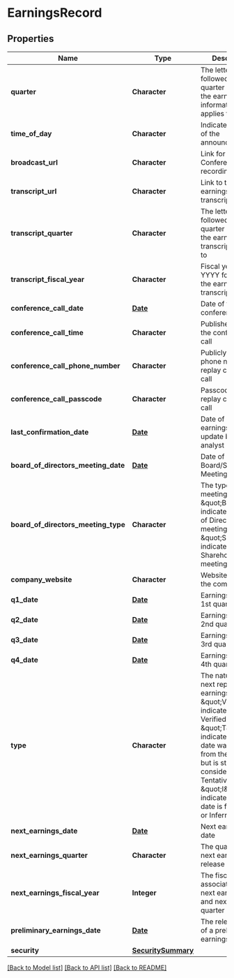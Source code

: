 # EarningsRecord

[//]: # (CLASS:IntrinioSDK::EarningsRecord)

[//]: # (KIND:object)

## Properties

[//]: # (START_DEFINITION)

Name | Type | Description
------------ | ------------- | -------------
**quarter** | **Character** | The letter “Q” followed by the quarter number the earnings information applies to &nbsp;
**time_of_day** | **Character** | Indicates the time of the announcement &nbsp;
**broadcast_url** | **Character** | Link for Conference Call recording &nbsp;
**transcript_url** | **Character** | Link to the earnings release transcript &nbsp;
**transcript_quarter** | **Character** | The letter “Q” followed by the quarter number the earnings transcript applies to &nbsp;
**transcript_fiscal_year** | **Character** | Fiscal year in YYYY format for the earnings transcript &nbsp;
**conference_call_date** | [**Date**](Date.md) | Date of the conference call &nbsp;
**conference_call_time** | **Character** | Published time of the conference call &nbsp;
**conference_call_phone_number** | **Character** | Publicly available phone number for replay conference call &nbsp;
**conference_call_passcode** | **Character** | Passcode for replay conference call &nbsp;
**last_confirmation_date** | [**Date**](Date.md) | Date of last earnings date update by a WSH analyst &nbsp;
**board_of_directors_meeting_date** | [**Date**](Date.md) | Date of Board/Shareholder Meeting &nbsp;
**board_of_directors_meeting_type** | **Character** | The type of meeting - \&quot;B\&quot; indicates a Board of Directors meeting and \&quot;S\&quot; indicates a Shareholder meeting &nbsp;
**company_website** | **Character** | Website link for the company &nbsp;
**q1_date** | [**Date**](Date.md) | Earnings Date for 1st quarter &nbsp;
**q2_date** | [**Date**](Date.md) | Earnings Date for 2nd quarter &nbsp;
**q3_date** | [**Date**](Date.md) | Earnings Date for 3rd quarter &nbsp;
**q4_date** | [**Date**](Date.md) | Earnings Date for 4th quarter &nbsp;
**type** | **Character** | The nature of the next reported earnings date - \&quot;V\&quot; indicates a Verified date, \&quot;T\&quot; indicates that the date was gathered from the company, but is still considered Tentative, and \&quot;I\&quot; indicates that the date is forecased or Inferred &nbsp;
**next_earnings_date** | [**Date**](Date.md) | Next earnings date &nbsp;
**next_earnings_quarter** | **Character** | The quarter of the next earnings release &nbsp;
**next_earnings_fiscal_year** | **Integer** | The fiscal year associated with next earnings date and next earnings quarter &nbsp;
**preliminary_earnings_date** | [**Date**](Date.md) | The release date of a preliminary earnings report &nbsp;
**security** | [**SecuritySummary**](SecuritySummary.md) |  &nbsp;

[//]: # (END_DEFINITION)


[//]: # (CONTAINED_CLASS:IntrinioSDK::Date)


[//]: # (CONTAINED_CLASS:IntrinioSDK::Date)


[//]: # (CONTAINED_CLASS:IntrinioSDK::Date)


[//]: # (CONTAINED_CLASS:IntrinioSDK::Date)


[//]: # (CONTAINED_CLASS:IntrinioSDK::Date)


[//]: # (CONTAINED_CLASS:IntrinioSDK::Date)


[//]: # (CONTAINED_CLASS:IntrinioSDK::Date)


[//]: # (CONTAINED_CLASS:IntrinioSDK::Date)


[//]: # (CONTAINED_CLASS:IntrinioSDK::Date)


[//]: # (CONTAINED_CLASS:IntrinioSDK::SecuritySummary)


[[Back to Model list]](../README.md#documentation-for-models) [[Back to API list]](../README.md#documentation-for-api-endpoints) [[Back to README]](../README.md)


